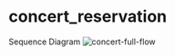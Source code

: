 # concert_reservation
Sequence Diagram
![concert-full-flow](https://github.com/yonghanyoon/concert_reservation/assets/88192173/b57e2525-5050-46ef-96df-3b586eccb7a1)
